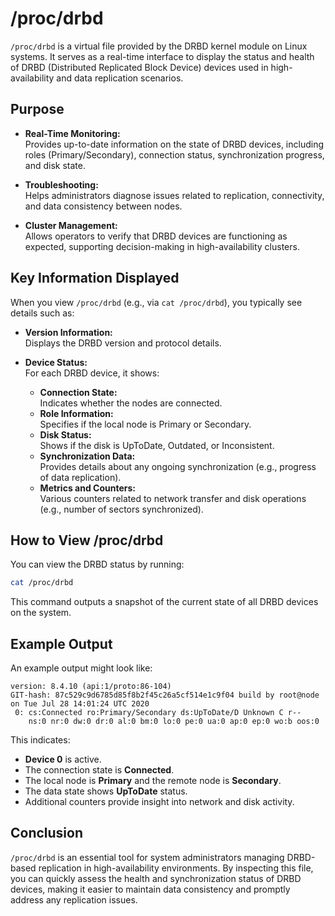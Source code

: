 # /proc/drbd

`/proc/drbd` is a virtual file provided by the DRBD kernel module on Linux systems. It serves as a real-time interface to display the status and health of DRBD (Distributed Replicated Block Device) devices used in high-availability and data replication scenarios.



## Purpose

- **Real-Time Monitoring:**  
  Provides up-to-date information on the state of DRBD devices, including roles (Primary/Secondary), connection status, synchronization progress, and disk state.

- **Troubleshooting:**  
  Helps administrators diagnose issues related to replication, connectivity, and data consistency between nodes.

- **Cluster Management:**  
  Allows operators to verify that DRBD devices are functioning as expected, supporting decision-making in high-availability clusters.



## Key Information Displayed

When you view `/proc/drbd` (e.g., via `cat /proc/drbd`), you typically see details such as:

- **Version Information:**  
  Displays the DRBD version and protocol details.

- **Device Status:**  
  For each DRBD device, it shows:
  - **Connection State:**  
    Indicates whether the nodes are connected.
  - **Role Information:**  
    Specifies if the local node is Primary or Secondary.
  - **Disk Status:**  
    Shows if the disk is UpToDate, Outdated, or Inconsistent.
  - **Synchronization Data:**  
    Provides details about any ongoing synchronization (e.g., progress of data replication).
  - **Metrics and Counters:**  
    Various counters related to network transfer and disk operations (e.g., number of sectors synchronized).



## How to View /proc/drbd

You can view the DRBD status by running:

```bash
cat /proc/drbd
```

This command outputs a snapshot of the current state of all DRBD devices on the system.



## Example Output

An example output might look like:

```
version: 8.4.10 (api:1/proto:86-104)
GIT-hash: 87c529c9d6785d85f8b2f45c26a5cf514e1c9f04 build by root@node on Tue Jul 28 14:01:24 UTC 2020
 0: cs:Connected ro:Primary/Secondary ds:UpToDate/D Unknown C r--
    ns:0 nr:0 dw:0 dr:0 al:0 bm:0 lo:0 pe:0 ua:0 ap:0 ep:0 wo:b oos:0
```

This indicates:
- **Device 0** is active.
- The connection state is **Connected**.
- The local node is **Primary** and the remote node is **Secondary**.
- The data state shows **UpToDate** status.
- Additional counters provide insight into network and disk activity.



## Conclusion

`/proc/drbd` is an essential tool for system administrators managing DRBD-based replication in high-availability environments. By inspecting this file, you can quickly assess the health and synchronization status of DRBD devices, making it easier to maintain data consistency and promptly address any replication issues.

